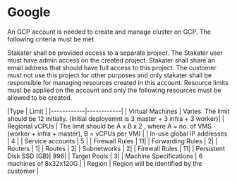 # Google

An GCP account is needed to create and manage cluster on GCP. The following criteria must be met

 Stakater shall be provided access to a separate project.
 The Stakater user must have admin access on the created project.
 Stakater shall share an email address that should have full access to this project.
 The customer must not use this project for other purposes and only stakater shall be responsible for managing resources created in this account.
 Resource limits must be applied on the account and only the following resources must be allowed to be created.

  |Type        | Limit |
      |------------|------------|
  | Virtual Machines | Varies. The limit should be 12 initially. (Initial deployemnt is 3 master + 3 infra + 3 worker)|
  | Regional vCPUs | The limit should be A x B x 2 , where A = no. of VMS (worker + infra + master), B = vCPUs per VM) |
  | In-use global IP addresses | 4 |
  | Service accounts | 5 |
  | Firewall Rules | 11|
  | Forwarding Rules | 2|
  | Routers | 1|
  | Routes | 2|
  | Subnetworks | 2|
  | Firewall Rules | 11|
  | Persistent Disk SSD (GB)| 896|
  | Target Pools | 3|
  | Machine Specifications | 6 machines of 8x32x120G |
  | Region | Region will be identified by the customer |

